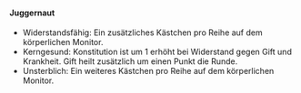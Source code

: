 #### Juggernaut

* Widerstandsfähig: Ein zusätzliches Kästchen pro Reihe auf dem körperlichen Monitor.
* Kerngesund: Konstitution ist um 1 erhöht bei Widerstand gegen Gift und Krankheit. Gift heilt zusätzlich
um einen Punkt die Runde.
* Unsterblich: Ein weiteres Kästchen pro Reihe auf dem körperlichen Monitor.

